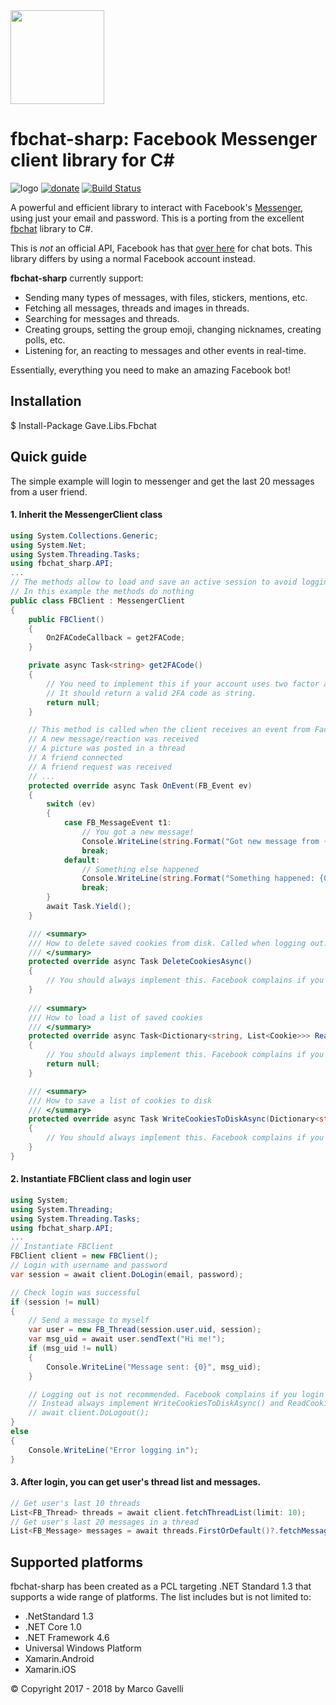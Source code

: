 <img src="https://github.com/gave92/fbchat-sharp/blob/master/fbchat-icon.png?raw=true" width="150" />

# fbchat-sharp: Facebook Messenger client library for C#

![logo](https://img.shields.io/badge/license-BSD-blue.svg)&nbsp;[![donate](https://img.shields.io/badge/Donate-PayPal-green.svg)](https://www.paypal.me/gave92)&nbsp;[![Build Status](https://ci.appveyor.com/api/projects/status/github/gave92/fbchat-sharp?branch=master&svg=true)](https://ci.appveyor.com/project/gave92/fbchat-sharp)

A powerful and efficient library to interact with Facebook's [Messenger](https://www.messenger.com/), using just your email and password.
This is a porting from the excellent [fbchat](https://github.com/carpedm20/fbchat) library to C#.

This is *not* an official API, Facebook has that [over here](https://developers.facebook.com/docs/messenger-platform) for chat bots. This library differs by using a normal Facebook account instead.

**fbchat-sharp** currently support:

- Sending many types of messages, with files, stickers, mentions, etc.
- Fetching all messages, threads and images in threads.
- Searching for messages and threads.
- Creating groups, setting the group emoji, changing nicknames, creating polls, etc.
- Listening for, an reacting to messages and other events in real-time.

Essentially, everything you need to make an amazing Facebook bot!

## Installation

$ Install-Package Gave.Libs.Fbchat

## Quick guide

The simple example will login to messenger and get the last 20 messages from a user friend.

#### 1. Inherit the MessengerClient class

```cs
using System.Collections.Generic;
using System.Net;
using System.Threading.Tasks;
using fbchat_sharp.API;
...
// The methods allow to load and save an active session to avoid logging in every time and to provide the 2FA code if requested
// In this example the methods do nothing
public class FBClient : MessengerClient
{
    public FBClient()
    {
        On2FACodeCallback = get2FACode;
    }

    private async Task<string> get2FACode()
    {
        // You need to implement this if your account uses two factor authentication.
        // It should return a valid 2FA code as string.
        return null;
    }

    // This method is called when the client receives an event from Facebook:
    // A new message/reaction was received
    // A picture was posted in a thread
    // A friend connected
    // A friend request was received
    // ...
    protected override async Task OnEvent(FB_Event ev)
    {
        switch (ev)
        {
            case FB_MessageEvent t1:
                // You got a new message!
                Console.WriteLine(string.Format("Got new message from {0}: {1}", t1.author, t1.message));
                break;
            default:
                // Something else happened
                Console.WriteLine(string.Format("Something happened: {0}", ev.ToString()));
                break;
        }
        await Task.Yield();
    }

    /// <summary>
    /// How to delete saved cookies from disk. Called when logging out.
    /// </summary>
    protected override async Task DeleteCookiesAsync()
    {
        // You should always implement this. Facebook complains if you login too often.
    }
    
    /// <summary>
    /// How to load a list of saved cookies
    /// </summary>
    protected override async Task<Dictionary<string, List<Cookie>>> ReadCookiesFromDiskAsync()
    {
        // You should always implement this. Facebook complains if you login too often.
        return null;
    }

    /// <summary>
    /// How to save a list of cookies to disk
    /// </summary>
    protected override async Task WriteCookiesToDiskAsync(Dictionary<string, List<Cookie>> cookieJar)
    {
        // You should always implement this. Facebook complains if you login too often.
    }
}
```

#### 2. Instantiate FBClient class and login user

```cs
using System;
using System.Threading;
using System.Threading.Tasks;
using fbchat_sharp.API;
...
// Instantiate FBClient
FBClient client = new FBClient();
// Login with username and password
var session = await client.DoLogin(email, password);

// Check login was successful
if (session != null)
{
    // Send a message to myself
    var user = new FB_Thread(session.user.uid, session);
    var msg_uid = await user.sendText("Hi me!");                
    if (msg_uid != null)
    {
        Console.WriteLine("Message sent: {0}", msg_uid);
    }

    // Logging out is not recommended. Facebook complains if you login too often.
    // Instead always implement WriteCookiesToDiskAsync() and ReadCookiesFromDiskAsync() client methods.
    // await client.DoLogout();
}
else
{
    Console.WriteLine("Error logging in");
}
```

#### 3. After login, you can get user's thread list and messages.

```cs
// Get user's last 10 threads
List<FB_Thread> threads = await client.fetchThreadList(limit: 10);
// Get user's last 20 messages in a thread
List<FB_Message> messages = await threads.FirstOrDefault()?.fetchMessages(20);
```

## Supported platforms

fbchat-sharp has been created as a PCL targeting .NET Standard 1.3 that supports a wide range of platforms. The list includes but is not limited to:

* .NetStandard 1.3
* .NET Core 1.0
* .NET Framework 4.6
* Universal Windows Platform
* Xamarin.Android
* Xamarin.iOS

© Copyright 2017 - 2018 by Marco Gavelli

